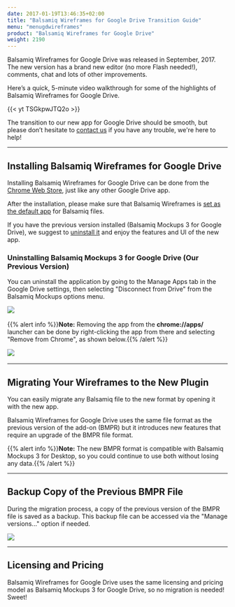 ```yaml
---
date: 2017-01-19T13:46:35+02:00
title: "Balsamiq Wireframes for Google Drive Transition Guide"
menu: "menugdwireframes"
product: "Balsamiq Wireframes for Google Drive"
weight: 2190
---
```


Balsamiq Wireframes for Google Drive was released in September, 2017. The new version has a brand new editor (no more Flash needed!), comments, chat and lots of other improvements.

Here’s a quick, 5-minute video walkthrough for some of the highlights of Balsamiq Wireframes for Google Drive.

{{< yt TSGkpwJTQ2o >}}

The transition to our new app for Google Drive should be smooth, but please don’t hesitate to [contact us](https://balsamiq.com/company/contact/#/t?_k=b7w7tv) if you have any trouble, we're here to help!

* * *

## Installing Balsamiq Wireframes for Google Drive

Installing Balsamiq Wireframes for Google Drive can be done from the [Chrome Web Store](https://chrome.google.com/webstore/detail/balsamiq-wireframes-free/imbfadckkgblfbkinjejdeobpfbcopgb), just like any other Google Drive app.

After the installation, please make sure that Balsamiq Wireframes is [set as the default app](../installing/#setting-balsamiq-wireframes-as-the-default-app-for-balsamiq-files) for Balsamiq files.

If you have the previous version installed (Balsamiq Mockups 3 for Google Drive), we suggest to [uninstall it](../#uninstalling-balsamiq-mockups-3-for-google-drive-our-previous-version) and enjoy the features and UI of the new app.

### Uninstalling Balsamiq Mockups 3 for Google Drive (Our Previous Version)

You can uninstall the application by going to the Manage Apps tab in the Google Drive settings, then selecting "Disconnect from Drive" from the Balsamiq Mockups options menu.

![](//media.balsamiq.com/img/support/docs/gdrive/userguide/disconnect.png)​

{{% alert info %}}**Note:** Removing the app from the **chrome://apps/** launcher can be done by right-clicking the app from there and selecting "Remove from Chrome", as shown below.{{% /alert %}}

![](//media.balsamiq.com/img/support/docs/gdrive/userguide/remove.png)​


* * *

## Migrating Your Wireframes to the New Plugin

You can easily migrate any Balsamiq file to the new format by opening it with the new app.

Balsamiq Wireframes for Google Drive uses the same file format as the previous version of the add-on (BMPR) but it introduces new features that require an upgrade of the BMPR file format.

{{% alert info %}}**Note:** The new BMPR format is compatible with Balsamiq Mockups 3 for Desktop, so you could continue to use both without losing any data.{{% /alert %}}

* * *

## Backup Copy of the Previous BMPR File

During the migration process, a copy of the previous version of the BMPR file is saved as a backup. This backup file can be accessed via the "Manage versions..." option if needed.

![](//media.balsamiq.com/img/support/docs/gdrive/wireframes/backup.png)

* * *

## Licensing and Pricing

Balsamiq Wireframes for Google Drive uses the same licensing and pricing model as Balsamiq Mockups 3 for Google Drive, so no migration is needed! Sweet!
